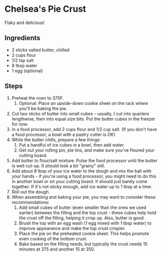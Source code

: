 Chelsea's Pie Crust
=======================================
Flaky and delicious!

Ingredients
-----------
* 2 sticks salted butter, chilled
* 2 cups flour
* 1/2 tsp salt
* 8 tbsp water
* 1 egg (optional)

Steps
-----
1. Preheat the oven to 375F.
    1. Optional: Place an upside-down cookie sheet on the rack where you'll be baking the pie.
2. Cut two sticks of butter into small cubes - usually, I cut into quarters lengthwise, then into equal size bits. Put the butter cubes in the freezer for now.
3. In a food processor, add 2 cups flour and 1/2 cup salt. (If you don't have a food processor, a bowl with a pastry cutter is OK)
4. While the butter chills, prepare a few things:
    1. Put a handful of ice cubes in a bowl, then add water.
    2. Get out your rolling pin, pie tins, and make sure you've floured your cutting board.
5. Add butter to flour/salt mixture. Pulse the food processor until the butter is well cut-up. It should look a bit "grainy" still.
6. Add about 8 tbsp of your ice water to the dough and mix the ball with your hands - if you're using a food processor, you might need to do this in another bowl or on your cutting board. It should just barely come together. If it's not sticky enough, add ice water up to 1 tbsp at a time.
7. Roll out the dough.
8. When assembling and baking your pie, you may want to consider these recommendations:
    1. Add small cubes of butter (even smaller than the ones we used earlier) between the filling and the top crust - these cubes help hold the crust off the filling, helping it crisp up. Also, butter is good.
    2. Brush the top with an egg wash (1 egg mixed with 1 tbsp water) to improve appearance and make the top crust crispier.
    3. Place the pie on the preheated cookie sheet. This helps promote even cooking of the bottom crust.
    4. Bake based on the filling needs, but typically the crust needs 15 minutes at 375 and another 15 at 350.
